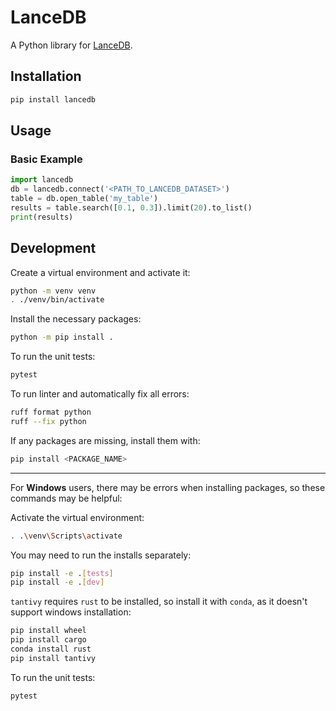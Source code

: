 # LanceDB

A Python library for [LanceDB](https://github.com/lancedb/lancedb).

## Installation

```bash
pip install lancedb
```

## Usage

### Basic Example

```python
import lancedb
db = lancedb.connect('<PATH_TO_LANCEDB_DATASET>')
table = db.open_table('my_table')
results = table.search([0.1, 0.3]).limit(20).to_list()
print(results)
```


## Development

Create a virtual environment and activate it:

```bash
python -m venv venv
. ./venv/bin/activate
```

Install the necessary packages:

```bash
python -m pip install .
```

To run the unit tests:

```bash
pytest
```

To run linter and automatically fix all errors:

```bash
ruff format python
ruff --fix python
```

If any packages are missing, install them with:

```bash
pip install <PACKAGE_NAME>
```


___
For **Windows** users, there may be errors when installing packages, so these commands may be helpful:

Activate the virtual environment:
```bash
. .\venv\Scripts\activate
```

You may need to run the installs separately:
```bash
pip install -e .[tests]
pip install -e .[dev]
```


`tantivy` requires `rust` to be installed, so install it with `conda`, as it doesn't support windows installation:
```bash
pip install wheel
pip install cargo
conda install rust
pip install tantivy
```

To run the unit tests:
```bash
pytest
```

